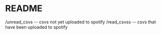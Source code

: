 # README


/unread_csvs -- csvs not yet uploaded to spotify
/read_csvss -- csvs that have been uploaded to spotify
